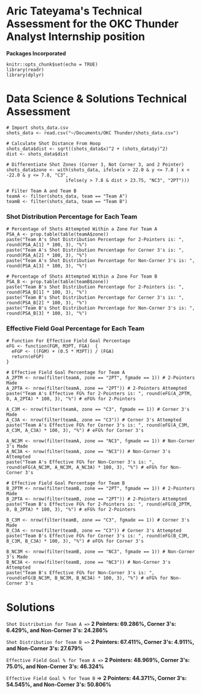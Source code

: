 # Aric Tateyama's Technical Assessment for the OKC Thunder Analyst Internship position

**Packages Incorporated**
```{r setup, include=FALSE}
knitr::opts_chunk$set(echo = TRUE)
library(readr)
library(dplyr)
```

# Data Science & Solutions Technical Assessment

```{r shots_data}
# Import shots_data.csv
shots_data <- read.csv("~/Documents/OKC Thunder/shots_data.csv")

# Calculate Shot Distance From Hoop
shots_data$dist <- sqrt((shots_data$x)^2 + (shots_data$y)^2)
dist <- shots_data$dist

# Differentiate Shot Zones (Corner 3, Not Corner 3, and 2 Pointer)
shots_data$zone <- with(shots_data, ifelse(x > 22.0 & y <= 7.8 | x < -22.0 & y <= 7.8, "C3", 
                      ifelse(y > 7.8 & dist > 23.75, "NC3", "2PT"))) 

# Filter Team A and Team B
teamA <- filter(shots_data, team == "Team A")
teamB <- filter(shots_data, team == "Team B")

```
### Shot Distribution Percentage for Each Team 

```{r Shot Percentage}
# Percentage of Shots Attempted Within a Zone For Team A
PSA_A <- prop.table(table(teamA$zone))
paste("Team A's Shot Distribution Percentage for 2-Pointers is: ", round(PSA_A[1] * 100, 3), "%")
paste("Team A's Shot Distribution Percentage for Corner 3's is: ", round(PSA_A[2] * 100, 3), "%")
paste("Team A's Shot Distribution Percentage for Non-Corner 3's is: ", round(PSA_A[3] * 100, 3), "%")

# Percentage of Shots Attempted Within a Zone For Team B
PSA_B <- prop.table(table(teamB$zone))
paste("Team B's Shot Distribution Percentage for 2-Pointers is: ", round(PSA_B[1] * 100, 3), "%")
paste("Team B's Shot Distribution Percentage for Corner 3's is: ", round(PSA_B[2] * 100, 3), "%")
paste("Team B's Shot Distribution Percentage for Non-Corner 3's is: ", round(PSA_B[3] * 100, 3), "%")

```
### Effective Field Goal Percentage for Each Team

```{r eFG}
# Function For Effective Field Goal Percentage
eFG <- function(FGM, M3PT, FGA)  {
  eFGP <- ((FGM) + (0.5 * M3PT)) / (FGA)
  return(eFGP)
}

# Effective Field Goal Percentage for Team A
A_2PTM <- nrow(filter(teamA, zone == "2PT", fgmade == 1)) # 2-Pointers Made
A_2PTA <- nrow(filter(teamA, zone == "2PT")) # 2-Pointers Attempted
paste("Team A's Effective FG% for 2-Pointers is: ", round(eFG(A_2PTM, 0, A_2PTA) * 100, 3), "%") # eFG% for 2-Pointers

A_C3M <- nrow(filter(teamA, zone == "C3", fgmade == 1)) # Corner 3's Made
A_C3A <- nrow(filter(teamA, zone == "C3")) # Corner 3's Attempted
paste("Team A's Effective FG% for Corner 3's is: ", round(eFG(A_C3M, A_C3M, A_C3A) * 100, 3), "%") # eFG% for Corner 3's

A_NC3M <- nrow(filter(teamA, zone == "NC3", fgmade == 1)) # Non-Corner 3's Made
A_NC3A <- nrow(filter(teamA, zone == "NC3")) # Non-Corner 3's Attempted
paste("Team A's Effective FG% for Non-Corner 3's is: ", round(eFG(A_NC3M, A_NC3M, A_NC3A) * 100, 3), "%") # eFG% for Non-Corner 3's

# Effective Field Goal Percentage for Team B
B_2PTM <- nrow(filter(teamB, zone == "2PT", fgmade == 1)) # 2-Pointers Made
B_2PTA <- nrow(filter(teamB, zone == "2PT")) # 2-Pointers Attempted
paste("Team B's Effective FG% for 2-Pointers is: ", round(eFG(B_2PTM, 0, B_2PTA) * 100, 3), "%") # eFG% for 2-Pointers

B_C3M <- nrow(filter(teamB, zone == "C3", fgmade == 1)) # Corner 3's Made
B_C3A <- nrow(filter(teamB, zone == "C3")) # Corner 3's Attempted
paste("Team B's Effective FG% for Corner 3's is: ", round(eFG(B_C3M, B_C3M, B_C3A) * 100, 3), "%") # eFG% for Corner 3's

B_NC3M <- nrow(filter(teamB, zone == "NC3", fgmade == 1)) # Non-Corner 3's Made
B_NC3A <- nrow(filter(teamB, zone == "NC3")) # Non-Corner 3's Attempted
paste("Team B's Effective FG% for Non-Corner 3's is: ", round(eFG(B_NC3M, B_NC3M, B_NC3A) * 100, 3), "%") # eFG% for Non-Corner 3's
```

# Solutions 

`Shot Distribution for Team A =>` **2 Pointers: 69.286%, Corner 3's: 6.429%, and Non-Corner 3's: 24.286%** 

`Shot Distribution for Team B =>` **2 Pointers: 67.411%, Corner 3's: 4.911%, and Non-Corner 3's: 27.679%**

`Effective Field Goal % for Team A =>` **2 Pointers: 48.969%, Corner 3's: 75.0%, and Non-Corner 3's: 46.324%**

`Effective Field Goal % for Team B` => **2 Pointers: 44.371%, Corner 3's: 54.545%, and Non-Corner 3's: 50.806%**

